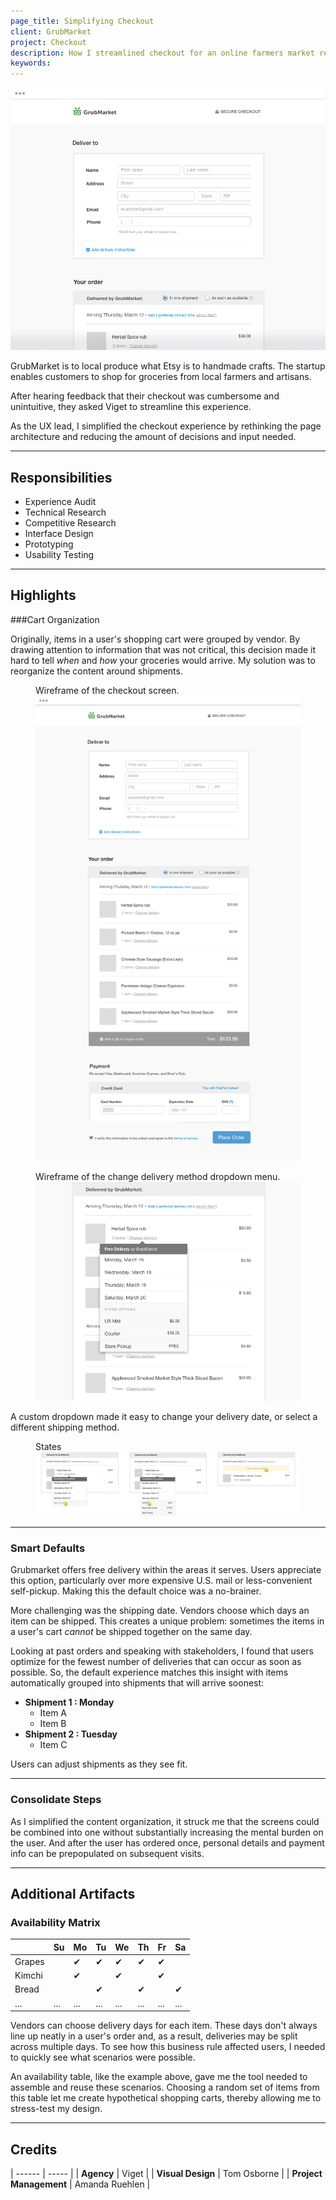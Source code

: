 ```yaml
---
page_title: Simplifying Checkout
client: GrubMarket
project: Checkout
description: How I streamlined checkout for an online farmers market retailer.
keywords:
---
```


<div class="case-story__hero">
  <img src="assets/hero.png" alt="cover image" />
</div>

GrubMarket is to local produce what Etsy is to handmade crafts. The startup enables customers to shop for groceries from local farmers and artisans.

After hearing feedback that their checkout was cumbersome and unintuitive, they asked Viget to streamline this experience.

As the UX lead, I simplified the checkout experience by rethinking the page architecture and reducing the amount of decisions and input needed.

---

<h2>Responsibilities</h2>

<div class="case-story__content__2-col">
  <ul>
    <li>Experience Audit</li>
    <li>Technical Research</li>
    <li>Competitive Research</li>
    <li>Interface Design</li>
    <li>Prototyping</li>
    <li>Usability Testing</li>
  </ul>
</div>

---



## Highlights

###Cart Organization

Originally, items in a user's shopping cart were grouped by vendor. By drawing attention to information that was not critical, this decision made it hard to tell _when_ and _how_ your groceries would arrive. My solution was to reorganize the content around shipments.

<figure>
  <figcaption>Wireframe of the checkout screen.</figcaption>
  <img src="/work/grubmarket-checkout/assets/checkout.png" />
</figure>

<figure>
  <figcaption>Wireframe of the change delivery method dropdown menu.</figcaption>
  <img src="/work/grubmarket-checkout/assets/checkout-dropdown.png" alt="wireframe of the change delivery method dropdown menu" />
</figure>

A custom dropdown made it easy to change your delivery date, or select a different shipping method.

<figure class="full-bleed">
  <figcaption>States</figcaption>
  <img src="assets/checkout-dropdown-states.png" alt="checkout dropdown states" />
</figure>

---

### Smart Defaults

Grubmarket offers free delivery within the areas it serves. Users appreciate this option, particularly over more expensive U.S. mail or less-convenient self-pickup. Making this the default choice was a no-brainer.

More challenging was the shipping date. Vendors choose which days an item can be shipped. This creates a unique problem: sometimes the items in a user's cart _cannot_ be shipped together on the same day.

Looking at past orders and speaking with stakeholders, I found that users optimize for the fewest number of deliveries that can occur as soon as possible. So, the default experience matches this insight with items automatically grouped into shipments that will arrive soonest:

* **Shipment 1 : Monday**
  * Item A
  * Item B
* **Shipment 2 : Tuesday**
  * Item C

Users can adjust shipments as they see fit.

---

### Consolidate Steps

As I simplified the content organization, it struck me that the screens could be combined into one without substantially increasing the mental burden on the user. And after the user has ordered once, personal details and payment info can be prepopulated on subsequent visits.

---

## Additional Artifacts

### Availability Matrix

|           | Su  | Mo  | Tu  | We  | Th  | Fr  | Sa  |
|---------- |---- |---- |---- |---- |---- |---- |---- |
| Grapes    |     | ✔   | ✔   | ✔   | ✔   | ✔   |     |
| Kimchi    |     | ✔   |     | ✔   |     | ✔   |     |
| Bread     |     |     | ✔   |     | ✔   |     | ✔   |
| ...       | ... | ... | ... | ... | ... | ... | ... |

Vendors can choose delivery days for each item. These days don't always line up neatly in a user's order and, as a result, deliveries may be split across multiple days. To see how this business rule affected users, I needed to quickly see what scenarios were possible.

An availability table, like the example above, gave me the tool needed to assemble and reuse these scenarios. Choosing a random set of items from this table let me create hypothetical shopping carts, thereby allowing me to stress-test my design.

---

## Credits

| ------ | ----- |
| <strong>Agency</strong> | Viget |
| <strong>Visual Design</strong> | Tom Osborne |
| <strong>Project Management</strong> | Amanda Ruehlen |
